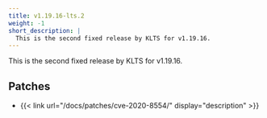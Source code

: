 ```yaml
---
title: v1.19.16-lts.2
weight: -1
short_description: |
  This is the second fixed release by KLTS for v1.19.16.
---
```


This is the second fixed release by KLTS for v1.19.16.

## Patches

- {{< link url="/docs/patches/cve-2020-8554/" display="description" >}}
